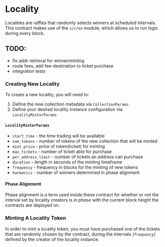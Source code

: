 # Locality 

Localities are raffles that randomly selects winners at scheduled intervals. This contract makes use of the `x/cron` module, which allows us to run logic during every block.

## TODO:
- fix addr retrieval for winner/minting 
- route fees, add fee-destination to ticket purchase
- integration tests

### Creating New Locality 

To create a new locality, you will need to: 
1. Define the new collection metadata via `CollectionParams`. 
2. Define your desired locality instance configuration via `LocalityMinterParams`

#### `LocalityMinterParams`
- `start_time` - the time trading will be available 
- `num_tokens` -  number of tokens of the new collection that will be minted
- `mint_price` - price of token(ticket) for minting
- `max_tickets` - number of ticket able for purchase
- `per_address_limit` -  number of tickets an address can purchase
- `duration` - length in seconds of the minting timeframe
- `frequency` - frequency in blocks for the minting of new tokens
- `harmonics` -  number of winners determined in phase alignment

#### Phase Alignment 
Phase alignment is a term used inside these contract for whether or not the interval set by locality creators is *in phase* with the current block height the contracts are deployed on. 

### Minting A Locality Token
In order to mint a locality token, you must have purchased one of the tickets that are randomly chosen by the contract, during the intervals *(`frequency`)* defined by the creator of the locality instance. 

